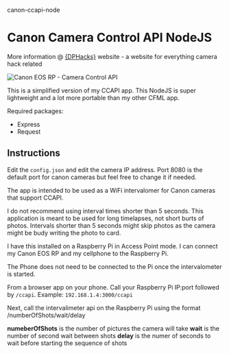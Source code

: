 canon-ccapi-node
# Canon Camera Control API NodeJS

More information @ [{DPHacks}](https://dphacks.com/how-to-canon-camera-control-api-ccapi/) website - a website for everything camera hack related

![Canon EOS RP - Camera Control API](https://i0.wp.com/dphacks.com/wp-content/uploads/2019/04/Canon-CCAPI-EOS-RP_1.jpg?resize=768%2C512&ssl=1 "Canon EOS RP - CCAPI")

This is a simplified version of my CCAPI app. This NodeJS is super lightweight and a lot more portable than my other CFML app.

Required packages:
- Express
- Request

## Instructions

Edit the ```config.json``` and edit the camera IP address. Port 8080 is the default port for canon cameras but feel free to change it if needed.

The app is intended to be used as a WiFi intervalomer for Canon cameras that support CCAPI.

I do not recommend using interval times shorter than 5 seconds. This application is meant to be used for long timelapses, not short burts of photos. Intervals shorter than 5 seconds might skip photos as the camera might be budy writing the photo to card.

I have this installed on a Raspberry Pi in Access Point mode. I can connect my Canon EOS RP and my cellphone to the Raspberry Pi.

The Phone does not need to be connected to the Pi once the intervalometer is started.

From a browser app on your phone. Call your Raspberry Pi IP:port followed by ```/ccapi```. Example:
```192.168.1.4:3000/ccapi```

Next, call the intervalimeter api on the Raspberry Pi using the format /numberOfShots/wait/delay

**numeberOfShots** is the number of pictures the camera will take
**wait** is the number of second wait between shots
**delay** is the numer of seconds to wait before starting the sequence of shots


